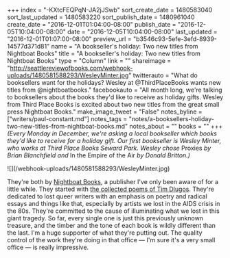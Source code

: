+++
index = "-KXtcFEQPqN-JA2jJSwb"
sort_create_date = 1480583040
sort_last_updated = 1480583220
sort_publish_date = 1480961040
create_date = "2016-12-01T01:04:00-08:00"
publish_date = "2016-12-05T10:04:00-08:00"
date = "2016-12-05T10:04:00-08:00"
last_updated = "2016-12-01T01:07:00-08:00"
preview_url = "b3546c93-5efe-3efd-8939-14577d371d81"
name = "A bookseller's holiday: Two new titles from Nightboat Books"
title = "A bookseller's holiday: Two new titles from Nightboat Books"
type = "Column"
link = ""
shareimage = "http://seattlereviewofbooks.com/webhook-uploads/1480581588293/WesleyMinter.jpg"
twitterauto = "What do booksellers want for the holidays? Wesley at @ThirdPlaceBooks wants new titles from @nightboatbooks."
facebookauto = "All month long, we're talking to booksellers about the books they'd like to receive as holiday gifts. Wesley from Third Place Books is excited about two new titles from the great small press Nightboat Books."
make_image_tweet = "False"
notes_byline = ["writers/paul-constant.md"]
notes_tags = "notes/a-booksellers-holiday-two-new-titles-from-nightboat-books.md"
notes_about = ""
books = ""
+++
*(Every Monday in December, we're asking a local bookseller which books they'd like to receive for a holiday gift. Our first bookseller is Wesley Minter, who works at Third Place Books Seward Park. Wesley chose* Proxies *by Brian Blanchfield and* In the Empire of the Air *by Donald Britton.)*

<p class="image">![](/webhook-uploads/1480581588293/WesleyMinter.jpg)</p>

They're both by [Nightboat Books](http://www.nightboat.org/), a publisher I've only been aware of for a little while. They started with [the collected poems of Tim Dlugos](http://www.nightboat.org/title/fast-life-collected-poems-tim-dlugos). They're dedicated to lost queer writers with an emphasis on poetry and radical essays and things like that, especially by artists we lost in the AIDS crisis in the 80s. They're committed to the cause of illuminating what we lost in this giant tragedy. So far, every single one is just this previously unknown treasure, and the timber and the tone of each book is wildly different than the last. I'm a huge supporter of what they're putting out. The quality control of the work they're doing in that office — I'm sure it's a very small office — is really impressive.
